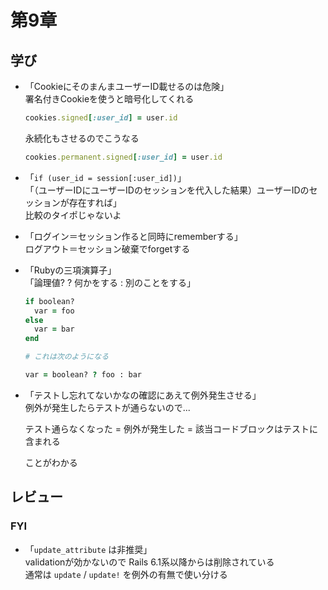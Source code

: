 #  第9章

## 学び

- 「CookieにそのまんまユーザーID載せるのは危険」  
    署名付きCookieを使うと暗号化してくれる  
    ```ruby
    cookies.signed[:user_id] = user.id
    ```
    永続化もさせるのでこうなる  
    ```ruby
    cookies.permanent.signed[:user_id] = user.id
    ```

- 「`if (user_id = session[:user_id])`」  
    「（ユーザーIDにユーザーIDのセッションを代入した結果）ユーザーIDのセッションが存在すれば」  
    比較のタイポじゃないよ

- 「ログイン＝セッション作ると同時にrememberする」  
    ログアウト＝セッション破棄でforgetする

- 「Rubyの三項演算子」  
    「論理値? ? 何かをする : 別のことをする」  
    ```ruby
    if boolean?
      var = foo
    else
      var = bar
    end

    # これは次のようになる

    var = boolean? ? foo : bar
    ```

- 「テストし忘れてないかなの確認にあえて例外発生させる」  
    例外が発生したらテストが通らないので...

    テスト通らなくなった = 例外が発生した = 該当コードブロックはテストに含まれる

    ことがわかる

## レビュー

### FYI

- 「`update_attribute` は非推奨」  
    validationが効かないので Rails 6.1系以降からは削除されている  
    通常は `update` / `update!` を例外の有無で使い分ける
